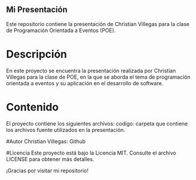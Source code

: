 ## Mi Presentación
Este repositorio contiene la presentación de Christian Villegas para la clase de Programación Orientada a Eventos (POE).

# Descripción
En este proyecto se encuentra la presentación realizada por Christian Villegas para la clase de POE, en la que se aborda el tema de programación orientada a eventos y su aplicación en el desarrollo de software.

# Contenido
El proyecto contiene los siguientes archivos:
codigo: carpeta que contiene los archivos fuente utilizados en la presentación.

#Autor
Christian Villegas: Github

#Licencia
Este proyecto está bajo la Licencia MIT. Consulte el archivo LICENSE para obtener más detalles.

¡Gracias por visitar mi repositorio!
